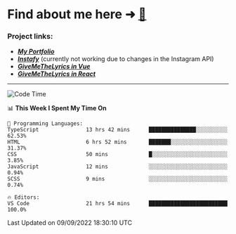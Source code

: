 # Find about me here ➜ [🧑](https://pauabella.dev)

### Project links:
- ***[My Portfolio](https://pauabella.dev)***
- ***[Instafy](https://instafy.me)*** (currently not working due to changes in the Instagram API)
- ***[GiveMeTheLyrics in Vue](https://lyrics.pauabella.dev)***
- ***[GiveMeTheLyrics in React](https://pauabella.dev/GiveMeTheLyrics)***

---
<!--START_SECTION:waka-->
![Code Time](http://img.shields.io/badge/Code%20Time-1%2C426%20hrs%2055%20mins-blue)

📊 **This Week I Spent My Time On** 

```text
💬 Programming Languages: 
TypeScript               13 hrs 42 mins      ███████████████░░░░░░░░░░   62.53% 
HTML                     6 hrs 52 mins       ███████░░░░░░░░░░░░░░░░░░   31.37% 
CSS                      50 mins             █░░░░░░░░░░░░░░░░░░░░░░░░   3.85% 
JavaScript               12 mins             ░░░░░░░░░░░░░░░░░░░░░░░░░   0.94% 
SCSS                     9 mins              ░░░░░░░░░░░░░░░░░░░░░░░░░   0.74%

🔥 Editors: 
VS Code                  21 hrs 54 mins      █████████████████████████   100.0%

```


 Last Updated on 09/09/2022 18:30:10 UTC
<!--END_SECTION:waka-->
